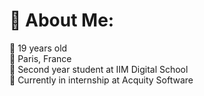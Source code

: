 # 💫 About Me:
📆 19 years old<br>📍 Paris, France<br>🏫 Second year student at IIM Digital School<br>👜 Currently in internship at Acquity Software

